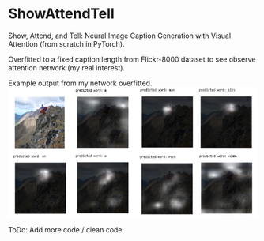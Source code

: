# ShowAttendTell
Show, Attend, and Tell: Neural Image Caption Generation with Visual Attention (from scratch in PyTorch).

Overfitted to a fixed caption length from Flickr-8000 dataset to see observe attention network (my real interest).

Example output from my network overfitted.
![alt text](https://github.com/mlpotter/ShowAttendTell/blob/master/AttentionGuyOnCliff.png)

ToDo: Add more code / clean code
